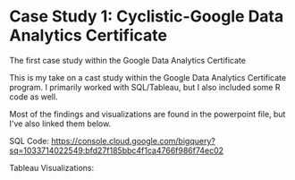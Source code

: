 # Case Study 1: Cyclistic-Google Data Analytics Certificate
The first case study within the Google Data Analytics Certificate

This is my take on a cast study within the Google Data Analytics Certificate program. I primarily worked with SQL/Tableau, but I also included some R code as well.

Most of the findings and visualizations are found in the powerpoint file, but I've also linked them below.


SQL Code: https://console.cloud.google.com/bigquery?sq=1033714022549:bfd27f185bbc4f1ca4766f986f74ec02

Tableau Visualizations: 

